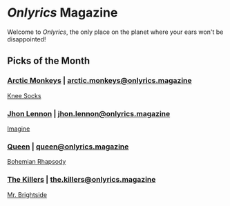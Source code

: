 # _Onlyrics_ Magazine

Welcome to _Onlyrics_, the only place on the planet where your ears won't be disappointed!



## Picks of the Month

### [Arctic Monkeys](/writer/arctic_monkeys.md) | arctic.monkeys@onlyrics.magazine

[Knee Socks](song/feb/knee_socks.md)

### [Jhon Lennon](writer/john_lennon.md) | jhon.lennon@onlyrics.magazine

[Imagine](song/jan/vanilla-panna-cotta.md)

### [Queen](writer/queen.md) | queen@onlyrics.magazine

[Bohemian Rhapsody](../song/feb/bohemian_rhapsody.md)

### [The Killers](writer/the_killers) | the.killers@onlyrics.magazine

[Mr. Brightside](song/jan/mr_brightside.md)
